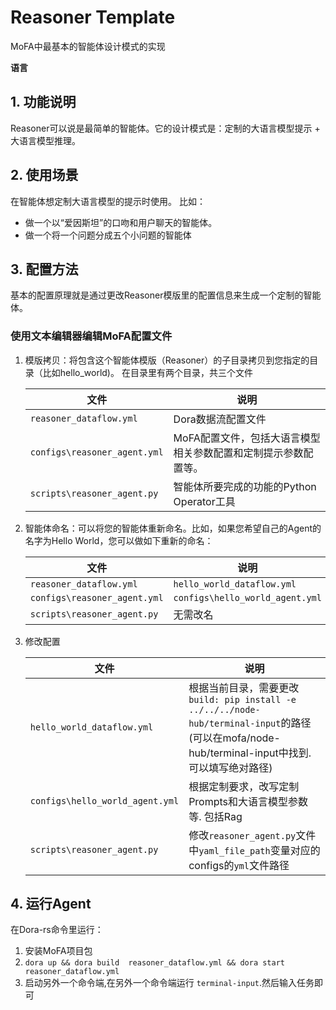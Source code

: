# Reasoner Template  

MoFA中最基本的智能体设计模式的实现

**语言**


## 1. 功能说明

Reasoner可以说是最简单的智能体。它的设计模式是：定制的大语言模型提示 + 大语言模型推理。

## 2. 使用场景

在智能体想定制大语言模型的提示时使用。
比如：

- 做一个以“爱因斯坦”的口吻和用户聊天的智能体。
- 做一个将一个问题分成五个小问题的智能体


## 3. 配置方法

基本的配置原理就是通过更改Reasoner模版里的配置信息来生成一个定制的智能体。

### 使用文本编辑器编辑MoFA配置文件

1. 模版拷贝：将包含这个智能体模版（Reasoner）的子目录拷贝到您指定的目录（比如hello_world)。 在目录里有两个目录，共三个文件

   | 文件                         | 说明                                                         |
   | ---------------------------- | ------------------------------------------------------------ |
   | `reasoner_dataflow.yml`      | Dora数据流配置文件                                           |
   | `configs\reasoner_agent.yml` | MoFA配置文件，包括大语言模型相关参数配置和定制提示参数配置等。 |
   | `scripts\reasoner_agent.py`  | 智能体所要完成的功能的Python Operator工具                    |

2. 智能体命名：可以将您的智能体重新命名。比如，如果您希望自己的Agent的名字为Hello World，您可以做如下重新的命名：

   | 文件                         | 说明                            |
   | ---------------------------- | ------------------------------- |
   | `reasoner_dataflow.yml`      | `hello_world_dataflow.yml`      |
   | `configs\reasoner_agent.yml` | `configs\hello_world_agent.yml` |
   | `scripts\reasoner_agent.py`  | 无需改名                        |

   

3. 修改配置

   

   | 文件                            | 说明                                                         |
   | ------------------------------- | ------------------------------------------------------------ |
   | `hello_world_dataflow.yml`      | 根据当前目录，需要更改`build: pip install -e ../../../node-hub/terminal-input`的路径(可以在mofa/node-hub/terminal-input中找到. 可以填写绝对路径) |
   | `configs\hello_world_agent.yml` | 根据定制要求，改写定制Prompts和大语言模型参数等. 包括Rag              |
   | `scripts\reasoner_agent.py`     | 修改`reasoner_agent.py`文件中`yaml_file_path`变量对应的configs的`yml`文件路径                                                     |

   

## 4. 运行Agent

在Dora-rs命令里运行：

1. 安装MoFA项目包
2. `dora up && dora build  reasoner_dataflow.yml && dora start reasoner_dataflow.yml`
3. 启动另外一个命令端,在另外一个命令端运行 `terminal-input`.然后输入任务即可
